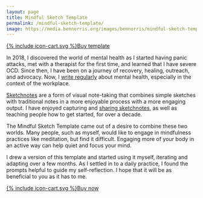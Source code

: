 ```yaml
---
layout: page
title: Mindful Sketch Template
permalink: /mindful-sketch-template/
image: https://media.bennorris.org/images/bennorris/mindful-sketch-template.jpg
---
```


<a href="https://bennorris.shop/l/mindfulsketch" class="btn"><span class="icon">{% include icon-cart.svg %}</span>Buy template</a>

In 2018, I discovered the world of mental health as I started having panic attacks, met with a therapist for the first time, and learned that I have severe OCD. Since then, I have been on a journey of recovery, healing, outreach, and advocacy. Now, I [write regularly](https://bennorris.org/mental-work-health/) about mental health, especially in the context of the workplace.

[Sketchnotes](https://rohdesign.com/sketchnotes/) are a form of visual note-taking that combines simple sketches with traditional notes in a more enjoyable process with a more engaging output. I have enjoyed capturing and [sharing sketchnotes](https://bennorris.org/tags/sketchnotes/), as well as teaching people how to get started, for over a decade.

The Mindful Sketch Template came out of a desire to combine these two worlds. Many people, such as myself, would like to engage in mindfulness practices like meditation, but find it difficult. Engaging more of your body in an active way can help quiet and focus your mind.

I drew a version of this template and started using it myself, iterating and adapting over a few months. As I settled in to a daily practice, I found the prompts helpful to guide my self-reflection. I hope that it will be as beneficial to you as it has to me.

<a href="https://bennorris.shop/l/mindfulsketch" class="btn"><span class="icon">{% include icon-cart.svg %}</span>Buy now</a>
